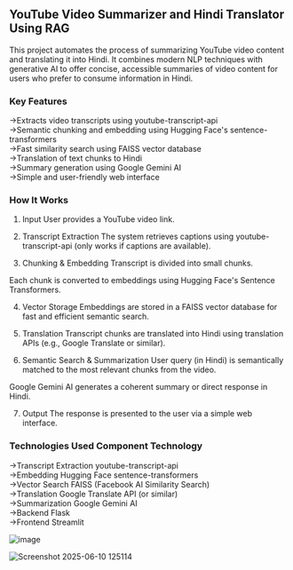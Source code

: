 ## YouTube Video Summarizer and Hindi Translator Using RAG
This project automates the process of summarizing YouTube video content and translating it into Hindi. It combines modern NLP techniques with generative AI to offer concise, accessible summaries of video content for users who prefer to consume information in Hindi.

### Key Features
 ->Extracts video transcripts using youtube-transcript-api          
 ->Semantic chunking and embedding using Hugging Face's sentence-transformers             
 ->Fast similarity search using FAISS vector database              
 ->Translation of text chunks to Hindi                
 ->Summary generation using Google Gemini AI             
 ->Simple and user-friendly web interface               

### How It Works
1. Input
User provides a YouTube video link.

2. Transcript Extraction
The system retrieves captions using youtube-transcript-api (only works if captions are available).

3. Chunking & Embedding
Transcript is divided into small chunks.

Each chunk is converted to embeddings using Hugging Face's Sentence Transformers.

4. Vector Storage
Embeddings are stored in a FAISS vector database for fast and efficient semantic search.

5. Translation
Transcript chunks are translated into Hindi using translation APIs (e.g., Google Translate or similar).

6. Semantic Search & Summarization
User query (in Hindi) is semantically matched to the most relevant chunks from the video.

Google Gemini AI generates a coherent summary or direct response in Hindi.

7. Output
The response is presented to the user via a simple web interface.

### Technologies Used Component	Technology
->Transcript Extraction	youtube-transcript-api                                
->Embedding	Hugging Face sentence-transformers                            
->Vector Search	FAISS (Facebook AI Similarity Search)                           
->Translation	Google Translate API (or similar)                           
->Summarization	Google Gemini AI                                  
->Backend	Flask                                                             
->Frontend	Streamlit                                             

![image](https://github.com/user-attachments/assets/307b1950-061b-410c-9add-1e242ed742ad)


![Screenshot 2025-06-10 125114](https://github.com/user-attachments/assets/338b7779-1888-4643-b579-84ad024b4663)

